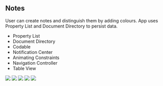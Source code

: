 Notes
---
User can create notes and distinguish them by adding colours. App uses Property List and Document Directory to persist data.

* Property List
* Document Directory
* Codable
* Notification Center
* Animating Constraints
* Navigation Controller
* Table View

<img src="Documentation/icon200x200@1x.png"/>

<img src="Documentation/notes0.png"/>

<img src="Documentation/notes1.png"/>

<img src="Documentation/notes2.png"/>

<img src="Documentation/notes3.png"/>